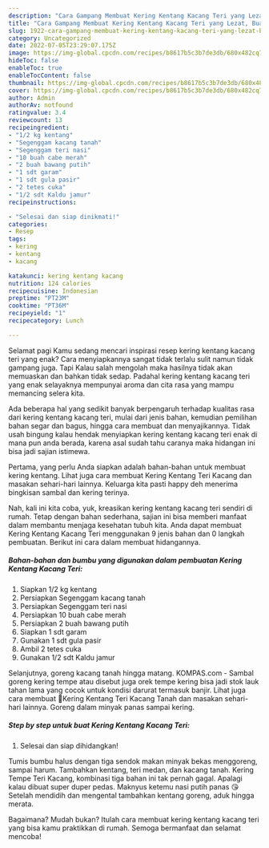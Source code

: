```yaml
---
description: "Cara Gampang Membuat Kering Kentang Kacang Teri yang Lezat, Buat Buka Puasa Bisa Manjain Lidah"
title: "Cara Gampang Membuat Kering Kentang Kacang Teri yang Lezat, Buat Buka Puasa Bisa Manjain Lidah"
slug: 1922-cara-gampang-membuat-kering-kentang-kacang-teri-yang-lezat-buat-buka-puasa-bisa-manjain-lidah
category: Uncategorized
date: 2022-07-05T23:29:07.175Z
image: https://img-global.cpcdn.com/recipes/b8617b5c3b7de3db/680x482cq70/kering-kentang-kacang-teri-foto-resep-utama.jpg
hideToc: false
enableToc: true
enableTocContent: false
thumbnail: https://img-global.cpcdn.com/recipes/b8617b5c3b7de3db/680x482cq70/kering-kentang-kacang-teri-foto-resep-utama.jpg
cover: https://img-global.cpcdn.com/recipes/b8617b5c3b7de3db/680x482cq70/kering-kentang-kacang-teri-foto-resep-utama.jpg
author: Admin
authorAv: notfound
ratingvalue: 3.4
reviewcount: 13
recipeingredient:
- "1/2 kg kentang"
- "Segenggam kacang tanah"
- "Segenggam teri nasi"
- "10 buah cabe merah"
- "2 buah bawang putih"
- "1 sdt garam"
- "1 sdt gula pasir"
- "2 tetes cuka"
- "1/2 sdt Kaldu jamur"
recipeinstructions:

- "Selesai dan siap dinikmati!"
categories:
- Resep
tags:
- kering
- kentang
- kacang

katakunci: kering kentang kacang 
nutrition: 124 calories
recipecuisine: Indonesian
preptime: "PT23M"
cooktime: "PT36M"
recipeyield: "1"
recipecategory: Lunch

---
```



Selamat pagi Kamu sedang mencari inspirasi resep kering kentang kacang teri yang enak? Cara menyiapkannya sangat tidak terlalu sulit namun tidak gampang juga. Tapi Kalau salah mengolah maka hasilnya tidak akan memuaskan dan bahkan tidak sedap. Padahal kering kentang kacang teri yang enak selayaknya mempunyai aroma dan cita rasa yang mampu memancing selera kita.


Ada beberapa hal yang sedikit banyak berpengaruh terhadap kualitas rasa dari kering kentang kacang teri, mulai dari jenis bahan, kemudian pemilihan bahan segar dan bagus, hingga cara membuat dan menyajikannya. Tidak usah bingung kalau hendak menyiapkan kering kentang kacang teri enak di mana pun anda berada, karena asal sudah tahu caranya maka hidangan ini bisa jadi sajian istimewa.

Pertama, yang perlu Anda siapkan adalah bahan-bahan untuk membuat kering kentang. Lihat juga cara membuat Kering Kentang Teri Kacang dan masakan sehari-hari lainnya. Keluarga kita pasti happy deh menerima bingkisan sambal dan kering terinya.


Nah, kali ini kita coba, yuk, kreasikan kering kentang kacang teri sendiri di rumah. Tetap dengan bahan sederhana, sajian ini bisa memberi manfaat dalam membantu menjaga kesehatan tubuh kita. Anda dapat membuat Kering Kentang Kacang Teri menggunakan 9 jenis bahan dan 0 langkah pembuatan. Berikut ini cara dalam membuat hidangannya.

<!--inarticleads1-->

##### Bahan-bahan dan bumbu yang digunakan dalam pembuatan Kering Kentang Kacang Teri:

1. Siapkan 1/2 kg kentang
1. Persiapkan Segenggam kacang tanah
1. Persiapkan Segenggam teri nasi
1. Persiapkan 10 buah cabe merah
1. Persiapkan 2 buah bawang putih
1. Siapkan 1 sdt garam
1. Gunakan 1 sdt gula pasir
1. Ambil 2 tetes cuka
1. Gunakan 1/2 sdt Kaldu jamur


Selanjutnya, goreng kacang tanah hingga matang. KOMPAS.com - Sambal goreng kering tempe atau disebut juga orek tempe kering bisa jadi stok lauk tahan lama yang cocok untuk kondisi darurat termasuk banjir. Lihat juga cara membuat 🌸Kering Kentang Teri Kacang Tanah dan masakan sehari-hari lainnya. Goreng dalam minyak panas sampai kering. 

<!--inarticleads2-->

##### Step by step untuk buat Kering Kentang Kacang Teri:


1. Selesai dan siap dihidangkan!

Tumis bumbu halus dengan tiga sendok makan minyak bekas menggoreng, sampai harum. Tambahkan kentang, teri medan, dan kacang tanah. Kering Tempe Teri Kacang, kombinasi tiga bahan ini tak pernah gagal. Apalagi kalau dibuat super duper pedas. Maknyus ketemu nasi putih panas 😘 Setelah mendidih dan mengental tambahkan kentang goreng, aduk hingga merata. 

Bagaimana? Mudah bukan? Itulah cara membuat kering kentang kacang teri yang bisa kamu praktikkan di rumah. Semoga bermanfaat dan selamat mencoba!
